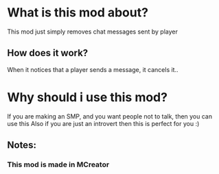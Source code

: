 # What is this mod about?

This mod just simply removes chat messages sent by player


## How does it work?

When it notices that a player sends a message, it cancels it..

# Why should i use this mod?

If you are making an SMP, and you want people not to talk, then you can use this
Also if you are just an introvert then this is perfect for you :)

## Notes:

### This mod is made in MCreator
